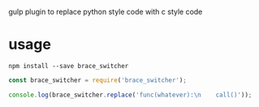 gulp plugin to replace python style code with c style code

# usage

```shell
npm install --save brace_switcher
```

```js
const brace_switcher = require('brace_switcher');

console.log(brace_switcher.replace('func(whatever):\n    call()'));
```
